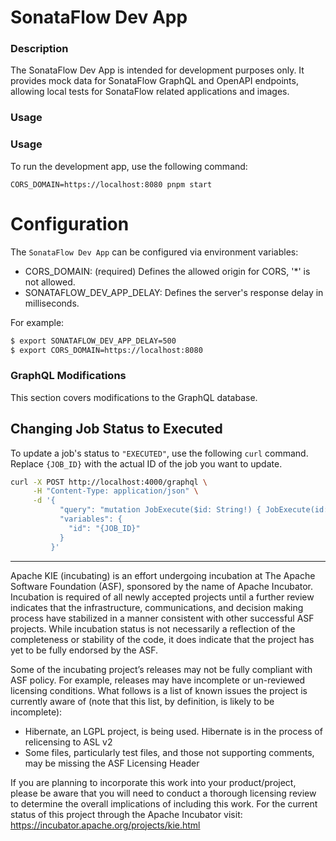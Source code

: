 <!--
   Licensed to the Apache Software Foundation (ASF) under one
   or more contributor license agreements.  See the NOTICE file
   distributed with this work for additional information
   regarding copyright ownership.  The ASF licenses this file
   to you under the Apache License, Version 2.0 (the
   "License"); you may not use this file except in compliance
   with the License.  You may obtain a copy of the License at
     http://www.apache.org/licenses/LICENSE-2.0
   Unless required by applicable law or agreed to in writing,
   software distributed under the License is distributed on an
   "AS IS" BASIS, WITHOUT WARRANTIES OR CONDITIONS OF ANY
   KIND, either express or implied.  See the License for the
   specific language governing permissions and limitations
   under the License.
-->

# SonataFlow Dev App

### Description

The SonataFlow Dev App is intended for development purposes only. It provides mock data for SonataFlow GraphQL and OpenAPI endpoints, allowing local tests for SonataFlow related applications and images.

### Usage

### Usage

To run the development app, use the following command:

`CORS_DOMAIN=https://localhost:8080 pnpm start`

# Configuration

The `SonataFlow Dev App` can be configured via environment variables:

- CORS_DOMAIN: (required) Defines the allowed origin for CORS, '\*' is not allowed.
- SONATAFLOW_DEV_APP_DELAY: Defines the server's response delay in milliseconds.

For example:

```bash
$ export SONATAFLOW_DEV_APP_DELAY=500
$ export CORS_DOMAIN=https://localhost:8080
```

### GraphQL Modifications

This section covers modifications to the GraphQL database.

## Changing Job Status to Executed

To update a job's status to `"EXECUTED"`, use the following `curl` command. Replace `{JOB_ID}` with the actual ID of the job you want to update.

```bash
curl -X POST http://localhost:4000/graphql \
     -H "Content-Type: application/json" \
     -d '{
           "query": "mutation JobExecute($id: String!) { JobExecute(id: $id) }",
           "variables": {
             "id": "{JOB_ID}"
           }
         }'

```

---

Apache KIE (incubating) is an effort undergoing incubation at The Apache Software
Foundation (ASF), sponsored by the name of Apache Incubator. Incubation is
required of all newly accepted projects until a further review indicates that
the infrastructure, communications, and decision making process have stabilized
in a manner consistent with other successful ASF projects. While incubation
status is not necessarily a reflection of the completeness or stability of the
code, it does indicate that the project has yet to be fully endorsed by the ASF.

Some of the incubating project’s releases may not be fully compliant with ASF
policy. For example, releases may have incomplete or un-reviewed licensing
conditions. What follows is a list of known issues the project is currently
aware of (note that this list, by definition, is likely to be incomplete):

- Hibernate, an LGPL project, is being used. Hibernate is in the process of
  relicensing to ASL v2
- Some files, particularly test files, and those not supporting comments, may
  be missing the ASF Licensing Header

If you are planning to incorporate this work into your product/project, please
be aware that you will need to conduct a thorough licensing review to determine
the overall implications of including this work. For the current status of this
project through the Apache Incubator visit:
https://incubator.apache.org/projects/kie.html
